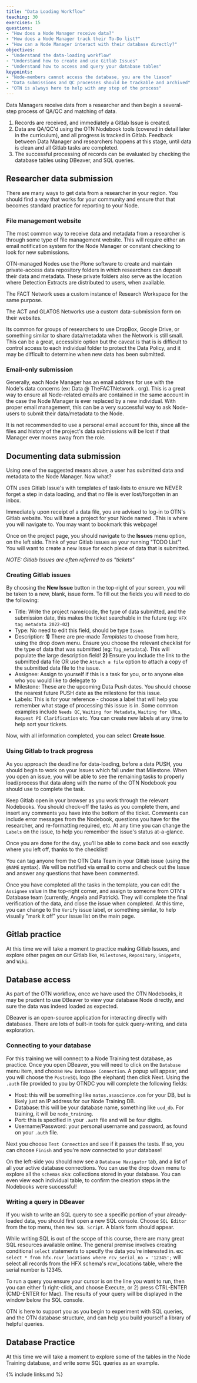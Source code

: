 ```yaml
---
title: "Data Loading Workflow"
teaching: 30
exercises: 15
questions:
- "How does a Node Manager receive data?"
- "How does a Node Manager track their To-Do list?"
- "How can a Node Manager interact with their database directly?"
objectives:
- "Understand the data-loading workflow"
- "Understand how to create and use Gitlab Issues"
- "Understand how to access and query your database tables"
keypoints:
- "Node-members cannot access the database, you are the liason"
- "Data submissions and QC processes should be trackable and archived"
- "OTN is always here to help with any step of the process"
---
```


Data Managers receive data from a researcher and then begin a several-step process of QA/QC and matching of data.
1) Records are received, and immediately a Gitlab Issue is created.
2) Data are QA/QC'd using the OTN Nodebook tools (covered in detail later in the curriculum), and all progress is tracked in Gitlab. Feedback between Data Manager and researchers happens at this stage, until data is clean and all Gitlab tasks are completed.
3) The successful processing of records can be evaluated by checking the database tables using DBeaver, and SQL queries.

## Researcher data submission

There are many ways to get data from a researcher in your region. You should find a way that works for your community and ensure that that becomes standard practice for reporting to your Node.

### File management website

The most common way to receive data and metadata from a researcher is through some type of file management website. This will require either an email notification system for the Node Manager or constant checking to look for new submissions.

OTN-managed Nodes use the Plone software to create and maintain private-access data repository folders in which researchers can deposit their data and metadata. These private folders also serve as the location where Detection Extracts are distributed to users, when available.

The FACT Network uses a custom instance of Research Workspace for the same purpose.

The ACT and GLATOS Networks use a custom data-submission form on their websites.

Its common for groups of researchers to use DropBox, Google Drive, or something similar to share data/metadata when the Network is still small. This can be a great, accessible option but the caveat is that is is difficult to control access to each individual folder to protect the Data Policy, and it may be difficult to determine when new data has been submitted.

### Email-only submission

Generally, each Node Manager has an email address for use with the Node's data concerns (ex: Data @ TheFACTNetwork . org). This is a great way to ensure all Node-related emails are contained in the same account in the case the Node Manager is ever replaced by a new individual. With proper email management, this can be a very successful way to ask Node-users to submit their data/metadata to the Node. 

It is not recommended to use a personal email account for this, since all the files and history of the project's data submissions will be lost if that Manager ever moves away from the role.

## Documenting data submission

Using one of the suggested means above, a user has submitted data and metadata to the Node Manager. Now what?

OTN uses Gitlab Issue's with templates of task-lists to ensure we NEVER forget a step in data loading, and that no file is ever lost/forgotten in an inbox.

Immediately upon receipt of a data file, you are advised to log-in to OTN's Gitlab website. You will have a project for your Node named <YOURNODE-DAQ>. This is where you will navigate to. You may want to bookmark this webpage!

Once on the project page, you should navigate to the **Issues** menu option, on the left side. Think of your Gitlab issues as your running "TODO List"! You will want to create a new Issue for each piece of data that is submitted.

*NOTE: Gitlab Issues are often referred to as "tickets"*

### Creating Gitlab issues

By choosing the **New Issue** button in the top-right of your screen, you will be taken to a new, blank, issue form. To fill out the fields you will need to do the following:

- Title: Write the project name/code, the type of data submitted, and the submission date, this makes the ticket searchable in the future (eg: `HFX tag metadata 2022-02`)
- Type: No need to edit this field, should be type `Issue`.
- Description: **1)** There are pre-made *Templates* to choose from here, using the drop down menu. Ensure you choose the relevant checklist for the type of data
 that was submitted (eg: `Tag_metadata`). This will populate the large description field! **2)** Ensure you include the link to the submitted data file 
OR use the `Attach a file` option to attach a copy of the submitted data file to the issue.
- Assignee: Assign to yourself if this is a task for you, or to anyone else who you would like to delegate to
- Milestone: These are the upcoming Data Push dates. You should choose the nearest future PUSH date as the milestone for this issue.
- Labels: This is for your reference - choose a label that will help you remember what stage of processing this issue is in. Some common examples include `Needs QC`, `Waiting for Metadata`, `Waiting for VRLs`, `Request PI Clarification` etc. You can create new labels at any time to help sort your tickets.

Now, with all information completed, you can select **Create Issue**. 

### Using Gitlab to track progress

As you approach the deadline for data-loading, before a data PUSH, you should begin to work on your Issues which fall under that Milestone. When you open an issue, you will be able to see the remaining tasks to properly load/process that data along with the name of the OTN Nodebook you should use to complete the task.

Keep Gitlab open in your browser as you work through the relevant Nodebooks. You should check-off the tasks as you complete them, and insert any comments you have into the bottom of the ticket. Comments can include error messages from the Nodebook, questions you have for the researcher, and re-formatting required, etc. At any time you can change the `Labels` on the issue, to help you remember the issue's status at-a-glance.

Once you are done for the day, you'll be able to come back and see exactly where you left off, thanks to the checklist!

You can tag anyone from the OTN Data Team in your Gitlab issue (using the `@NAME` syntax). We will be notified via email to come and check out the Issue and answer any questions that have been commented.

Once you have completed all the tasks in the template, you can edit the `Assignee` value in the top-right corner, and assign to someone from OTN's Database team (currently, Angela and Patrick). They will complete the final verification of the data, and close the issue when completed. At this time, you can change to the `Verify` issue label, or something similar, to help visually "mark it off" your issue list on the main page.

## Gitlab practice

At this time we will take a moment to practice making Gitlab Issues, and explore other pages on our Gitlab like, `Milestones`, `Repository`, `Snippets`, and `Wiki`.

## Database access

As part of the OTN workflow, once we have used the OTN Nodebooks, it may be prudent to use DBeaver to view your database Node directly, and sure the data was indeed loaded as expected. 

DBeaver is an open-source application for interacting directly with databases. There are lots of built-in tools for quick query-writing, and data exploration.

### Connecting to your database

For this training we will connect to a Node Training test database, as practice. Once you open DBeaver, you will need to click on the `Database` menu item, and choose `New Database Connection`. A popup will appear, and you will choose the `PostreSQL` logo (the elephant) then click Next. Using the `.auth` file provided to you by OTNDC you will complete the following fields:

- Host: this will be something like `matos.asascience.com` for your DB, but is likely just an IP address for our Node Training DB.
- Database: this will be your database name, something like `ucd_db`. For training, it will be `node_training`.
- Port: this is specified in your `.auth` file and will be four digits.
- Username/Password: your personal username and password, as found on your `.auth` file.

Next you choose `Test Connection` and see if it passes the tests. If so, you can choose `Finish` and you're now connected to your database!

On the left-side you should now see a `Database Navigator` tab, and a list of all your active database connections. You can use the drop down menu to explore all the `schemas` aka: collections stored in your database. You can even view each individual table, to confirm the creation steps in the Nodebooks were successful!

### Writing a query in DBeaver

If you wish to write an SQL query to see a specific portion of your already-loaded data, you should first open a new SQL console. Choose `SQL Editor` from the top menu, then `New SQL Script`. A blank form should appear.

While writing SQL is out of the scope of this course, there are many great SQL resources available online. The general premise involves creating conditional `select` statements to specify the data you're interested in. ex: `select * from hfx.rcvr_locations where rcv_serial_no = '12345';` will select all records from the HFX schema's rcvr_locations table, where the serial number is 12345. 

To run a query you ensure your cursor is on the line you want to run, then you can either 1) right-click, and choose Execute, or 2) press CTRL-ENTER (CMD-ENTER for Mac). The results of your query will be displayed in the window below the SQL console.

OTN is here to support you as you begin to experiment with SQL queries, and the OTN database structure, and can help you build yourself a library of helpful queries.

## Database Practice

At this time we will take a moment to explore some of the tables in the Node Training database, and write some SQL queries as an example.


{% include links.md %}
